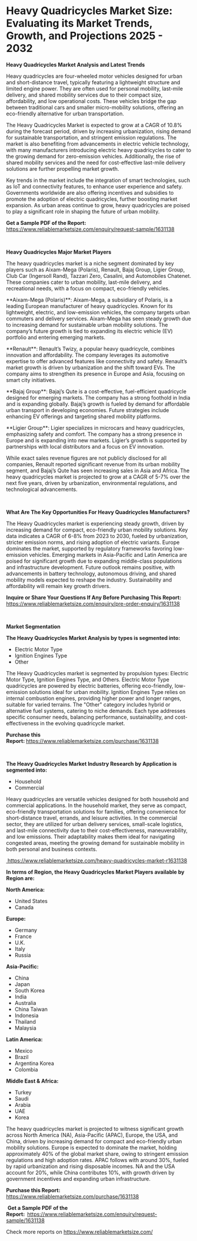 <p><h1>Heavy Quadricycles Market Size: Evaluating its Market Trends, Growth, and Projections 2025 - 2032</h1></p><p><strong>Heavy Quadricycles Market Analysis and Latest Trends</strong></p>
<p><p>Heavy quadricycles are four-wheeled motor vehicles designed for urban and short-distance travel, typically featuring a lightweight structure and limited engine power. They are often used for personal mobility, last-mile delivery, and shared mobility services due to their compact size, affordability, and low operational costs. These vehicles bridge the gap between traditional cars and smaller micro-mobility solutions, offering an eco-friendly alternative for urban transportation.</p><p>The Heavy Quadricycles Market is expected to grow at a CAGR of 10.8% during the forecast period, driven by increasing urbanization, rising demand for sustainable transportation, and stringent emission regulations. The market is also benefiting from advancements in electric vehicle technology, with many manufacturers introducing electric heavy quadricycles to cater to the growing demand for zero-emission vehicles. Additionally, the rise of shared mobility services and the need for cost-effective last-mile delivery solutions are further propelling market growth.</p><p>Key trends in the market include the integration of smart technologies, such as IoT and connectivity features, to enhance user experience and safety. Governments worldwide are also offering incentives and subsidies to promote the adoption of electric quadricycles, further boosting market expansion. As urban areas continue to grow, heavy quadricycles are poised to play a significant role in shaping the future of urban mobility.</p></p>
<p><strong>Get a Sample PDF of the Report:&nbsp;</strong> <a href="https://www.reliablemarketsize.com/enquiry/request-sample/1631138?utm_campaign=1884&utm_medium=2&utm_source=Github&utm_content=ia&utm_term=22012025&utm_id=heavy-quadricycles">https://www.reliablemarketsize.com/enquiry/request-sample/1631138</a></p>
<p>&nbsp;</p>
<p><strong>Heavy Quadricycles Major Market Players</strong></p>
<p><p>The heavy quadricycles market is a niche segment dominated by key players such as Aixam-Mega (Polaris), Renault, Bajaj Group, Ligier Group, Club Car (Ingersoll Rand), Tazzari Zero, Casalini, and Automobiles Chatenet. These companies cater to urban mobility, last-mile delivery, and recreational needs, with a focus on compact, eco-friendly vehicles.</p><p>**Aixam-Mega (Polaris)**: Aixam-Mega, a subsidiary of Polaris, is a leading European manufacturer of heavy quadricycles. Known for its lightweight, electric, and low-emission vehicles, the company targets urban commuters and delivery services. Aixam-Mega has seen steady growth due to increasing demand for sustainable urban mobility solutions. The company’s future growth is tied to expanding its electric vehicle (EV) portfolio and entering emerging markets.</p><p>**Renault**: Renault’s Twizy, a popular heavy quadricycle, combines innovation and affordability. The company leverages its automotive expertise to offer advanced features like connectivity and safety. Renault’s market growth is driven by urbanization and the shift toward EVs. The company aims to strengthen its presence in Europe and Asia, focusing on smart city initiatives.</p><p>**Bajaj Group**: Bajaj’s Qute is a cost-effective, fuel-efficient quadricycle designed for emerging markets. The company has a strong foothold in India and is expanding globally. Bajaj’s growth is fueled by demand for affordable urban transport in developing economies. Future strategies include enhancing EV offerings and targeting shared mobility platforms.</p><p>**Ligier Group**: Ligier specializes in microcars and heavy quadricycles, emphasizing safety and comfort. The company has a strong presence in Europe and is expanding into new markets. Ligier’s growth is supported by partnerships with local distributors and a focus on EV innovation.</p><p>While exact sales revenue figures are not publicly disclosed for all companies, Renault reported significant revenue from its urban mobility segment, and Bajaj’s Qute has seen increasing sales in Asia and Africa. The heavy quadricycles market is projected to grow at a CAGR of 5-7% over the next five years, driven by urbanization, environmental regulations, and technological advancements.</p></p>
<p>&nbsp;</p>
<p><strong>What Are The Key Opportunities For Heavy Quadricycles Manufacturers?</strong></p>
<p><p>The Heavy Quadricycles market is experiencing steady growth, driven by increasing demand for compact, eco-friendly urban mobility solutions. Key data indicates a CAGR of 6-8% from 2023 to 2030, fueled by urbanization, stricter emission norms, and rising adoption of electric variants. Europe dominates the market, supported by regulatory frameworks favoring low-emission vehicles. Emerging markets in Asia-Pacific and Latin America are poised for significant growth due to expanding middle-class populations and infrastructure development. Future outlook remains positive, with advancements in battery technology, autonomous driving, and shared mobility models expected to reshape the industry. Sustainability and affordability will remain key growth drivers.</p></p>
<p><strong>Inquire or Share Your Questions If Any Before Purchasing This Report:</strong> <a href="https://www.reliablemarketsize.com/enquiry/pre-order-enquiry/1631138?utm_campaign=1884&utm_medium=2&utm_source=Github&utm_content=ia&utm_term=22012025&utm_id=heavy-quadricycles">https://www.reliablemarketsize.com/enquiry/pre-order-enquiry/1631138</a></p>
<p>&nbsp;</p>
<p><strong>Market Segmentation</strong></p>
<p><strong>The Heavy Quadricycles Market Analysis by types is segmented into:</strong></p>
<p><ul><li>Electric Motor Type</li><li>Ignition Engines Type</li><li>Other</li></ul></p>
<p><p>The Heavy Quadricycles market is segmented by propulsion types: Electric Motor Type, Ignition Engines Type, and Others. Electric Motor Type quadricycles are powered by electric batteries, offering eco-friendly, low-emission solutions ideal for urban mobility. Ignition Engines Type relies on internal combustion engines, providing higher power and longer ranges, suitable for varied terrains. The "Other" category includes hybrid or alternative fuel systems, catering to niche demands. Each type addresses specific consumer needs, balancing performance, sustainability, and cost-effectiveness in the evolving quadricycle market.</p></p>
<p><strong>Purchase this Report:&nbsp;</strong><a href="https://www.reliablemarketsize.com/purchase/1631138?utm_campaign=1884&utm_medium=2&utm_source=Github&utm_content=ia&utm_term=22012025&utm_id=heavy-quadricycles">https://www.reliablemarketsize.com/purchase/1631138</a></p>
<p>&nbsp;</p>
<p><strong>The Heavy Quadricycles Market Industry Research by Application is segmented into:</strong></p>
<p><ul><li>Household</li><li>Commercial</li></ul></p>
<p><p>Heavy quadricycles are versatile vehicles designed for both household and commercial applications. In the household market, they serve as compact, eco-friendly transportation solutions for families, offering convenience for short-distance travel, errands, and leisure activities. In the commercial sector, they are utilized for urban delivery services, small-scale logistics, and last-mile connectivity due to their cost-effectiveness, maneuverability, and low emissions. Their adaptability makes them ideal for navigating congested areas, meeting the growing demand for sustainable mobility in both personal and business contexts.</p></p>
<p><a href="https://www.reliablemarketsize.com/heavy-quadricycles-market-r1631138?utm_campaign=1884&utm_medium=2&utm_source=Github&utm_content=ia&utm_term=22012025&utm_id=heavy-quadricycles">&nbsp;https://www.reliablemarketsize.com/heavy-quadricycles-market-r1631138</a></p>
<p><strong>In terms of Region, the Heavy Quadricycles Market Players available by Region are:</strong></p>
<p>
    <p> <strong> North America: </strong>
        <ul>
            <li>United States</li>
            <li>Canada</li>
        </ul>
        </p> 
    <p> <strong> Europe: </strong>
        <ul>
            <li>Germany</li>
            <li>France</li>
            <li>U.K.</li>
            <li>Italy</li>
            <li>Russia</li>
        </ul>
        </p> 
    <p> <strong> Asia-Pacific: </strong>
        <ul>
            <li>China</li>
            <li>Japan</li>
            <li>South Korea</li>
            <li>India</li>
            <li>Australia</li>
            <li>China Taiwan</li>
            <li>Indonesia</li>
            <li>Thailand</li>
            <li>Malaysia</li>
        </ul>
        </p> 
    <p> <strong> Latin America: </strong>
        <ul>
            <li>Mexico</li>
            <li>Brazil</li>
            <li>Argentina Korea</li>
            <li>Colombia</li>
        </ul>
        </p> 
    <p> <strong> Middle East & Africa: </strong>
        <ul>
            <li>Turkey</li>
            <li>Saudi</li>
            <li>Arabia</li>
            <li>UAE</li>
            <li>Korea</li>
        </ul>
    </p>
    </p>
<p><p>The heavy quadricycles market is projected to witness significant growth across North America (NA), Asia-Pacific (APAC), Europe, the USA, and China, driven by increasing demand for compact and eco-friendly urban mobility solutions. Europe is expected to dominate the market, holding approximately 40% of the global market share, owing to stringent emission regulations and high adoption rates. APAC follows with around 30%, fueled by rapid urbanization and rising disposable incomes. NA and the USA account for 20%, while China contributes 10%, with growth driven by government incentives and expanding urban infrastructure.</p></p>
<p><strong>Purchase this Report: </strong><a href="https://www.reliablemarketsize.com/purchase/1631138?utm_campaign=1884&utm_medium=2&utm_source=Github&utm_content=ia&utm_term=22012025&utm_id=heavy-quadricycles">https://www.reliablemarketsize.com/purchase/1631138</a></p>
<p>&nbsp;<strong>Get a Sample PDF of the Report:&nbsp;&nbsp;</strong><a href="https://www.reliablemarketsize.com/enquiry/request-sample/1631138?utm_campaign=1884&utm_medium=2&utm_source=Github&utm_content=ia&utm_term=22012025&utm_id=heavy-quadricycles">https://www.reliablemarketsize.com/enquiry/request-sample/1631138</a></p>
<p><strong></strong></p>
<p>Check more reports on <a href="https://www.reliablemarketsize.com/?utm_campaign=1884&utm_medium=2&utm_source=Github&utm_content=ia&utm_term=22012025&utm_id=heavy-quadricycles">https://www.reliablemarketsize.com/</a></p>